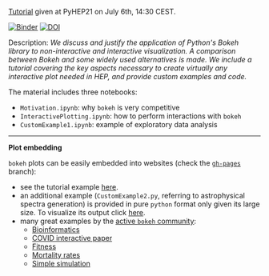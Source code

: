 [Tutorial](https://indico.cern.ch/event/1019958/contributions/4420290/) given at PyHEP21 on July 6th, 14:30 CEST.

[![Binder](https://mybinder.org/badge_logo.svg)](https://mybinder.org/v2/gh/b-fontana/PyHEP21BokehPresentation/HEAD?urlpath=lab/tree/Motivation.ipynb) [![DOI](https://zenodo.org/badge/380001262.svg)](https://zenodo.org/badge/latestdoi/380001262)

<!---  # [![Binder](https://mybinder.org/badge_logo.svg)](https://mybinder.org/v2/gh/b-fontana/PyHEP21BokehPresentation/HEAD) --->

Description: *We discuss and justify the application of Python's Bokeh library to non-interactive and interactive visualization. A comparison between Bokeh and some widely used alternatives is made. We include a tutorial covering the key aspects necessary to create virtually any interactive plot needed in HEP, and provide custom examples and code.*

The material includes three notebooks:
- ```Motivation.ipynb```: why ```bokeh``` is very competitive
- ```InteractivePlotting.ipynb```: how to perform interactions with ```bokeh```
- ```CustomExample1.ipynb```: example of exploratory data analysis

-------

**Plot embedding**

```bokeh``` plots can be easily embedded into websites (check the [```gh-pages```](https://github.com/b-fontana/PyHEP21BokehPresentation/tree/gh-pages) branch):

 - see the tutorial example [here](https://b-fontana.github.io/PyHEP21BokehPresentation/ExploreData/).
 - an additional example (```CustomExample2.py```, referring to astrophysical spectra generation) is provided in pure ```python``` format only given its large size. To visualize its output click [here](https://b-fontana.github.io/PyHEP21BokehPresentation/SpectraGeneration/).
 - many great examples by the [active ```bokeh``` community](https://discourse.bokeh.org/):
     - [Bioinformatics](https://pirovc.github.io/grimer-reports/others/placenta_wgs.html)
     - [COVID interactive paper](https://jacob-barhak.github.io/COVID19_Ensemble_2021.html)
     - [Fitness](https://hnagib.com/)
     - [Mortality rates](https://cjdixon.s3-ap-southeast-2.amazonaws.com/bokeh/mortality_rates.html)
     - [Simple simulation](https://polyas-urn.herokuapp.com/app)